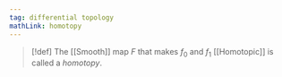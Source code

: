 ```yaml
---
tag: differential topology
mathLink: homotopy
---
```

>[!def]
>The [[Smooth]] map $F$ that makes $f_{0}$ and $f_{1}$ [[Homotopic]] is called a *homotopy*.

